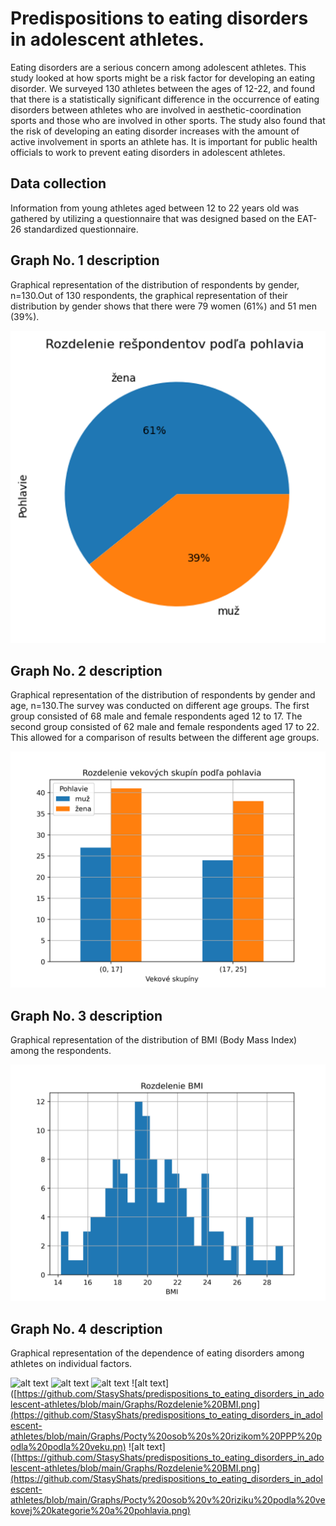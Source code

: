 # Predispositions to eating disorders in adolescent athletes.

Eating disorders are a serious concern among adolescent athletes. This study looked at how sports might be a risk factor for developing an eating disorder. We surveyed 130 athletes between the ages of 12-22, and found that there is a statistically significant difference in the occurrence of eating disorders between athletes who are involved in aesthetic-coordination sports and those who are involved in other sports. The study also found that the risk of developing an eating disorder increases with the amount of active involvement in sports an athlete has. It is important for public health officials to work to prevent eating disorders in adolescent athletes.

## Data collection

Information from young athletes aged between 12 to 22 years old was gathered by utilizing a questionnaire that was designed based on the EAT-26 standardized questionnaire.

## Graph No. 1 description

Graphical representation of the distribution of respondents by gender, n=130.Out of 130 respondents, the graphical representation of their distribution by gender shows that there were 79 women (61%) and 51 men (39%).

![alt text](https://github.com/StasyShats/predispositions_to_eating_disorders_in_adolescent-athletes/blob/main/Graphs/Rozdelenie%20respondentov%20podla%20pohlavia.png)

## Graph No. 2 description

Graphical representation of the distribution of respondents by gender and age, n=130.The survey was conducted on different age groups. The first group consisted of 68 male and female respondents aged 12 to 17. The second group consisted of 62 male and female respondents aged 17 to 22. This allowed for a comparison of results between the different age groups.

![alt text](https://github.com/StasyShats/predispositions_to_eating_disorders_in_adolescent-athletes/blob/main/Graphs/Rozdelenie%20vekových%20skup%C3%ADn%20podľa%20pohlavia.png)

## Graph No. 3 description

Graphical representation of the distribution of BMI (Body Mass Index) among the respondents.

![alt text](https://github.com/StasyShats/predispositions_to_eating_disorders_in_adolescent-athletes/blob/main/Graphs/Rozdelenie%20BMI.png)

## Graph No. 4 description

Graphical representation of the dependence of eating disorders among athletes on individual factors.

![alt text]([https://github.com/StasyShats/predispositions_to_eating_disorders_in_adolescent-athletes/blob/main/Graphs/Rozdelenie%20BMI.png](https://github.com/StasyShats/predispositions_to_eating_disorders_in_adolescent-athletes/blob/main/Graphs/Pocty%20osob%20s%20rizikom%20PPP%20podla%20dlzky%20sa%20zaobenia%20sportom.png))
![alt text]([https://github.com/StasyShats/predispositions_to_eating_disorders_in_adolescent-athletes/blob/main/Graphs/Rozdelenie%20BMI.png](https://github.com/StasyShats/predispositions_to_eating_disorders_in_adolescent-athletes/blob/main/Graphs/Pocty%20osob%20s%20rizikom%20PPP%20podla%20podla%20druhu%20vykonabaneho%20sportu.png))
![alt text]([https://github.com/StasyShats/predispositions_to_eating_disorders_in_adolescent-athletes/blob/main/Graphs/Rozdelenie%20BMI.png](https://github.com/StasyShats/predispositions_to_eating_disorders_in_adolescent-athletes/blob/main/Graphs/Pocty%20osob%20s%20rizikom%20PPP%20podla%20podla%20pohlavia.png))
![alt text]([https://github.com/StasyShats/predispositions_to_eating_disorders_in_adolescent-athletes/blob/main/Graphs/Rozdelenie%20BMI.png](https://github.com/StasyShats/predispositions_to_eating_disorders_in_adolescent-athletes/blob/main/Graphs/Pocty%20osob%20s%20rizikom%20PPP%20podla%20podla%20veku.pn)
![alt text]([https://github.com/StasyShats/predispositions_to_eating_disorders_in_adolescent-athletes/blob/main/Graphs/Rozdelenie%20BMI.png](https://github.com/StasyShats/predispositions_to_eating_disorders_in_adolescent-athletes/blob/main/Graphs/Pocty%20osob%20v%20riziku%20podla%20vekovej%20kategorie%20a%20pohlavia.png)

